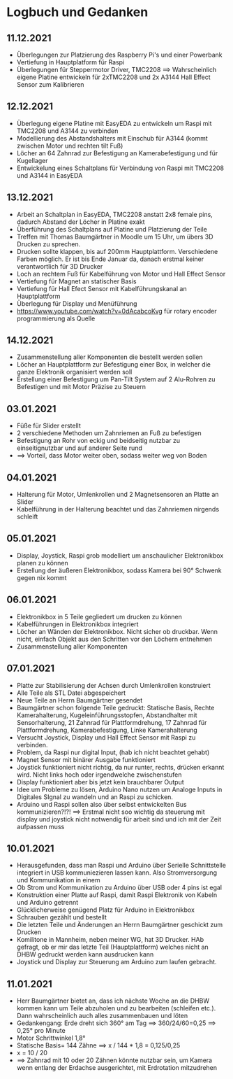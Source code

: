 # Logbuch und Gedanken

## 11.12.2021
- Überlegungen zur Platzierung des Raspberry Pi's und einer Powerbank
- Vertiefung in Hauptplatform für Raspi
- Überlegungen für Steppermotor Driver, TMC2208
==> Wahrscheinlich eigene Platine entwickeln für 2xTMC2208 und 2x A3144 Hall Effect Sensor zum Kalibrieren

## 12.12.2021
- Überlegung eigene Platine mit EasyEDA zu entwickeln um Raspi mit TMC2208 und A3144 zu verbinden
- Modellierung des Abstandshalters mit Einschub für A3144 (kommt zwischen Motor und rechten tilt Fuß)
- Löcher an 64 Zahnrad zur Befestigung an Kamerabefestigung und für Kugellager
- Entwickelung eines Schaltplans für Verbindung von Raspi mit TMC2208 und A3144 in EasyEDA

## 13.12.2021
- Arbeit an Schaltplan in EasyEDA, TMC2208 anstatt 2x8 female pins, dadurch Abstand der Löcher in Platine exakt
- Überführung des Schaltplans auf Platine und Platzierung der Teile
- Treffen mit Thomas Baumgärtner in Moodle um 15 Uhr, um übers 3D Drucken zu sprechen.
- Drucken sollte klappen, bis auf 200mm Hauptplattform. Verschiedene Farben möglich. Er ist bis Ende Januar da, danach erstmal keiner verantwortlich für 3D Drucker
- Loch an rechtem Fuß für Kabelführung von Motor und Hall Effect Sensor
- Vertiefung für Magnet an statischer Basis
- Vertiefung für Hall Efect Sensor mit Kabelführungskanal an Hauptplattform
- Überlegung für Display und Menüführung
- https://www.youtube.com/watch?v=0dAcabcoKvg für rotary encoder programmierung als Quelle

## 14.12.2021
- Zusammenstellung aller Komponenten die bestellt werden sollen
- Löcher an Hauptplattform zur Befestigung einer Box, in welcher die ganze Elektronik organisiert werden soll
- Erstellung einer Befestigung um Pan-Tilt System auf 2 Alu-Rohren zu Befestigen und mit Motor Präzise zu Steuern

## 03.01.2021
- Füße für Slider erstellt
- 2 verschiedene Methoden um Zahnriemen an Fuß zu befestigen
- Befestigung an Rohr von eckig und beidseitig nutzbar zu einseitignutzbar und auf anderer Seite rund
- ==> Vorteil, dass Motor weiter oben, sodass weiter weg von Boden

## 04.01.2021
- Halterung für Motor, Umlenkrollen und 2 Magnetsensoren an Platte an Slider
- Kabelführung in der Halterung beachtet und das Zahnriemen nirgends schleift

## 05.01.2021
- Display, Joystick, Raspi grob modelliert um anschaulicher Elektronikbox planen zu können
- Erstellung der äußeren Elektronikbox, sodass Kamera bei 90° Schwenk gegen nix kommt

## 06.01.2021
- Elektronikbox in 5 Teile gegliedert um drucken zu können
- Kabelführungen in Elektronikbox integriert
- Löcher an Wänden der Elektronikbox. Nicht sicher ob druckbar. Wenn nicht, einfach Objekt aus den Schritten vor den Löchern entnehmen
- Zusammenstellung aller Komponenten

## 07.01.2021
- Platte zur Stabilisierung der Achsen durch Umlenkrollen konstruiert
- Alle Teile als STL Datei abgespeichert
- Neue Teile an Herrn Baumgärtner gesendet
- Baumgärtner schon folgende Teile gedruckt: Statische Basis, Rechte Kamerahalterung, Kugeleinführungsstopfen, Abstandhalter mit Sensorhalterung, 21 Zahnrad für Plattformdrehung, 17 Zahnrad für Plattformdrehung, Kamerabefestigung, Linke Kamerahalterung
- Versucht Joystick, Display und Hall Effect Sensor mit Raspi zu verbinden.
- Problem, da Raspi nur digital Input, (hab ich nicht beachtet gehabt)
- Magnet Sensor mit binärer Ausgabe funktioniert
- Joystick funktioniert nicht richtig, da nur runter, rechts, drücken erkannt wird. Nicht links hoch oder irgendwelche zwischenstufen
- Display funktioniert aber bis jetzt kein brauchbarer Output
- Idee um Probleme zu lösen, Arduino Nano nutzen um Analoge Inputs in Digitales SIgnal zu wandeln und an Raspi zu schicken.
- Arduino und Raspi sollen also über selbst entwickelten Bus kommunizieren?!?! ==> Erstmal nicht soo wichtig da steuerung mit display und joystick nicht notwendig für arbeit sind und ich mit der Zeit aufpassen muss

## 10.01.2021
- Herausgefunden, dass man Raspi und Arduino über Serielle Schnittstelle integriert in USB kommuniezieren lassen kann. Also Stromversorgung und Kommunikation in einem
- Ob Strom und Kommunikation zu Arduino über USB oder 4 pins ist egal
- Konstruktion einer Platte auf Raspi, damit Raspi Elektronik von Kabeln und Arduino getrennt
- Glücklicherweise genügend Platz für Arduino in Elektronikbox
- Schrauben gezählt und bestellt
- Die letzten Teile und Änderungen an Herrn Baumgärtner geschickt zum Drucken
- Komilitone in Mannheim, neben meiner WG, hat 3D Drucker. HAb gefragt, ob er mir das letzte Teil (Hauptplattform) welches nicht an DHBW gedruckt werden kann ausdrucken kann
- Joystick und Display zur Steuerung am Arduino zum laufen gebracht.  

## 11.01.2021
- Herr Baumgärtner bietet an, dass ich nächste Woche an die DHBW kommen kann um Teile abzuholen und zu bearbeiten (schleifen etc.). Dann wahrscheinlich auch alles zusammenbauen und löten
- Gedankengang: Erde dreht sich 360° am Tag ==> 360/24/60=0,25  ==> 0,25° pro Minute
- Motor Schrittwinkel 1,8°
- Statische Basis= 144 Zähne  ==> x / 144 * 1,8 = 0,125/0,25
- x = 10 / 20
- ==> Zahnrad mit 10 oder 20 Zähnen könnte nutzbar sein, um Kamera wenn entlang der Erdachse ausgerichtet, mit Erdrotation mitzudrehen
